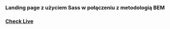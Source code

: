 ### Landing page z użyciem Sass w połączeniu z metodologią BEM

### [Check Live](https://przemekabramowicz.github.io/Tropical-paradise/)
